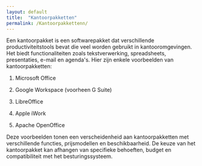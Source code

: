 ```yaml
---
layout: default
title:  "Kantoorpakketten"
permalink: /Kantoorpakkettenn/
---
```


Een kantoorpakket is een softwarepakket dat verschillende productiviteitstools bevat die veel worden gebruikt in kantooromgevingen. Het biedt functionaliteiten zoals tekstverwerking, spreadsheets, presentaties, e-mail en agenda's. Hier zijn enkele voorbeelden van kantoorpakketten:

1. Microsoft Office

2. Google Workspace (voorheen G Suite)

3. LibreOffice

4. Apple iWork

5. Apache OpenOffice

Deze voorbeelden tonen een verscheidenheid aan kantoorpakketten met verschillende functies, prijsmodellen en beschikbaarheid. De keuze van het kantoorpakket kan afhangen van specifieke behoeften, budget en compatibiliteit met het besturingssysteem.